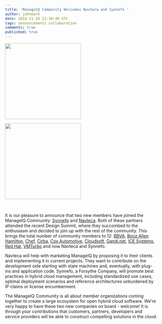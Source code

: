 ```yaml
---
title: 'ManageIQ Community Welcomes Navteca and Synnefo '
author: johnmark
date: 2014-11-20 22:30:49 UTC
tags: announcements collaboration
comments: true
published: true
---
```


<a href="http://navteca.com/" target="_blank"><img src="/images/partners/Navteca.svg" width="250"></a>

<a href="http://synnefo.forsythe.com/" target="_blank"><img src="/images/partners/Synnefo.svg" width="250"></a>

<br />

It is our pleasure to announce that two new members have joined the ManageIQ Community: [Synnefo](http://synnefo.forsythe.com/) and [Navteca](http://navteca.com/). Both of these partners attended the recent Design Summit, where they succombed to the enthusiasm and decided to join up with the rest of the community. This brings the total number of community members to 12: [BBVA](http://bbva.com/), [Booz Allen Hamilton](http://boozallen.com/), [Chef](http://getchef.com/), [Cirba](http://cirba.com/), [Cox Automotive](http://coxautoinc.com/), [Cloudsoft](http://cloudsoftcorp.com/), [Gandi.net](http://gandi.net/), [ICE Systems](http://www.icesystems.com.au/), [Red Hat](http://redhat.com/), [VMTurbo](http://www.vmturbo.com/) and now Navteca and Synnefo.

Navteca will help with marketing ManageIQ by proposing it to their clients and implementing it in current projects. They want to contribute on the development side starting with state machines and, eventually, with plug-ins and application code. Synnefo, a Forsythe Company, will promote best practices in hybrid cloud management, including standardized use cases, optimal deployment scenarios and reference architectures unburdened by IP claims or license encumberment.

The ManageIQ Community is all about member organizations coming together to create a large ecosystem for open hybrid cloud software. We're very happy to have these two new companies on board - welcome! It is through your contributions that customers, partners, developers and service providers will be able to construct compelling solutions in the cloud.
